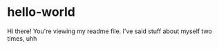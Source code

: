# hello-world

Hi there! You're viewing my readme file.
I've said stuff about myself two times, uhh
